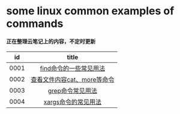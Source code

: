 # some linux common examples of commands

#### 正在整理云笔记上的内容，不定时更新

|id|title|
|:---:|:---:|
|0001|[find命令的一些常见用法](https://github.com/lyx003288/linux/blob/master/0001.find.sh)|
|0002|[查看文件内容cat、more等命令](https://github.com/lyx003288/linux/blob/master/0002.content.sh)|
|0003|[grep命令常见用法](https://github.com/lyx003288/linux/blob/master/0003.grep.sh)|
|0004|[xargs命令的常见用法](https://github.com/lyx003288/linux/blob/master/0004.xargs.sh)|
